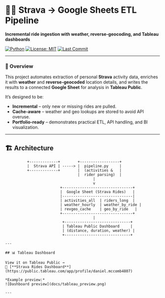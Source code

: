 # 🚴‍♂️ Strava → Google Sheets ETL Pipeline  
**Incremental ride ingestion with weather, reverse-geocoding, and Tableau dashboards**

[![Python](https://img.shields.io/badge/python-3.9%2B-blue)]()
[![License: MIT](https://img.shields.io/badge/License-MIT-yellow.svg)](LICENSE)
[![Last Commit](https://img.shields.io/github/last-commit/danieljmc/dan-strava-rides.svg)]()

---

### 🌟 Overview
This project automates extraction of personal **Strava** activity data, enriches it with **weather** and **reverse-geocoded** location details, and writes the results to a connected **Google Sheet** for analysis in **Tableau Public**.

It’s designed to be:
- **Incremental** – only new or missing rides are pulled.
- **Cache-aware** – weather and geo lookups are stored to avoid API overuse.
- **Portfolio-ready** – demonstrates practical ETL, API handling, and BI visualization.

---

## 🏗️ Architecture

```text
          +-------------+        +------------------+
          |  Strava API | -----> |  pipeline.py     |
          +-------------+        |  (activities &   |
                                 |  rider parsing)  |
                                        |
                                        v
                         +--------------------------------+
                         |  Google Sheet (Strava Rides)   |
                         |--------------------------------|
                         | activities_all  | riders_long  |
                         | weather_hourly  | weather_by_ride |
                         | revgeo_cache    | geo_by_ride   |
                         +--------------------------------+
                                        |
                          +------------------------------+
                          | Tableau Public Dashboard     |
                          | (distance, duration, weather) |
                          +------------------------------+

---

## 📊 Tableau Dashboard

View it on Tableau Public →  
🔗 [**Strava Rides Dashboard**](https://public.tableau.com/app/profile/daniel.mccomb4807)

*Example preview:*  
![Dashboard preview](docs/tableau_preview.png)

---
